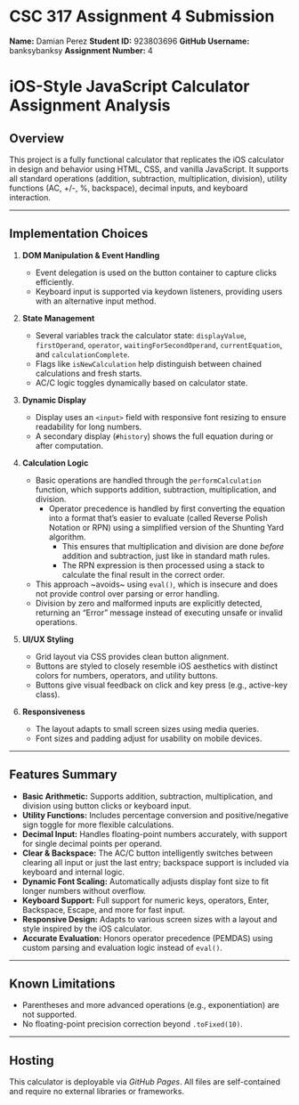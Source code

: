 # CSC 317 Assignment 4 Submission
**Name:** Damian Perez
**Student ID:** 923803696
**GitHub Username:** banksybanksy
**Assignment Number:** 4

# iOS-Style JavaScript Calculator Assignment Analysis

## Overview
This project is a fully functional calculator that replicates the iOS calculator in design and behavior using HTML, CSS, and vanilla JavaScript. It supports all standard operations (addition, subtraction, multiplication, division), utility functions (AC, +/-, %, backspace), decimal inputs, and keyboard interaction.

---
## Implementation Choices
1. **DOM Manipulation & Event Handling**
   * Event delegation is used on the button container to capture clicks efficiently.
   * Keyboard input is supported via keydown listeners, providing users with an alternative input method.

2. **State Management**
   * Several variables track the calculator state: `displayValue`, `firstOperand`, `operator`, `waitingForSecondOperand`, `currentEquation`, and `calculationComplete`.
   * Flags like `isNewCalculation` help distinguish between chained calculations and fresh starts.
   * AC/C logic toggles dynamically based on calculator state.

3. **Dynamic Display**
   * Display uses an `<input>` field with responsive font resizing to ensure readability for long numbers.
   * A secondary display (`#history`) shows the full equation during or after computation.

4. **Calculation Logic**
   * Basic operations are handled through the `performCalculation` function, which supports addition, subtraction, multiplication, and division.
     * Operator precedence is handled by first converting the equation into a format that’s easier to evaluate (called Reverse Polish Notation or RPN) using a simplified version of the Shunting Yard algorithm.
       * This ensures that multiplication and division are done *before* addition and subtraction, just like in standard math rules.
       * The RPN expression is then processed using a stack to calculate the final result in the correct order.
   * This approach ~avoids~ using `eval()`, which is insecure and does not provide control over parsing or error handling.
   * Division by zero and malformed inputs are explicitly detected, returning an “Error” message instead of executing unsafe or invalid operations.

5. **UI/UX Styling**
   * Grid layout via CSS provides clean button alignment.
   * Buttons are styled to closely resemble iOS aesthetics with distinct colors for numbers, operators, and utility buttons.
   * Buttons give visual feedback on click and key press (e.g., active-key class).

6. **Responsiveness**
   * The layout adapts to small screen sizes using media queries.
   * Font sizes and padding adjust for usability on mobile devices.

---
## Features Summary
- **Basic Arithmetic:** Supports addition, subtraction, multiplication, and division using button clicks or keyboard input.
- **Utility Functions:** Includes percentage conversion and positive/negative sign toggle for more flexible calculations.
- **Decimal Input:** Handles floating-point numbers accurately, with support for single decimal points per operand.
- **Clear & Backspace:** The AC/C button intelligently switches between clearing all input or just the last entry; backspace support is included via keyboard and internal logic.
- **Dynamic Font Scaling:** Automatically adjusts display font size to fit longer numbers without overflow.
- **Keyboard Support:** Full support for numeric keys, operators, Enter, Backspace, Escape, and more for fast input.
- **Responsive Design:** Adapts to various screen sizes with a layout and style inspired by the iOS calculator.
- **Accurate Evaluation:** Honors operator precedence (PEMDAS) using custom parsing and evaluation logic instead of `eval()`.

---

## Known Limitations
* Parentheses and more advanced operations (e.g., exponentiation) are not supported.
* No floating-point precision correction beyond `.toFixed(10)`.

---
## Hosting
This calculator is deployable via *GitHub Pages*. All files are self-contained and require no external libraries or frameworks.
